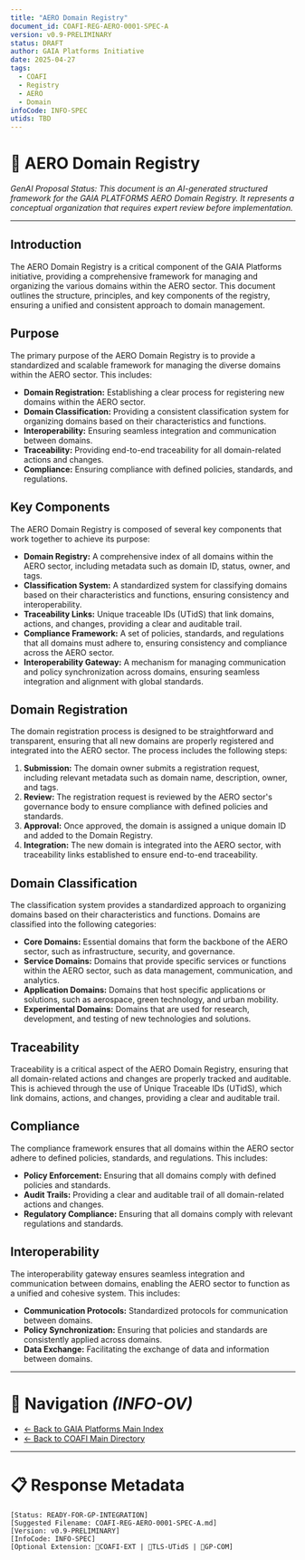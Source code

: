 ```yaml
---
title: "AERO Domain Registry"
document_id: COAFI-REG-AERO-0001-SPEC-A
version: v0.9-PRELIMINARY
status: DRAFT
author: GAIA Platforms Initiative
date: 2025-04-27
tags:
  - COAFI
  - Registry
  - AERO
  - Domain
infoCode: INFO-SPEC
utids: TBD
---
```


# 📜 AERO Domain Registry

*GenAI Proposal Status: This document is an AI-generated structured framework for the GAIA PLATFORMS AERO Domain Registry. It represents a conceptual organization that requires expert review before implementation.*

---

## Introduction

The AERO Domain Registry is a critical component of the GAIA Platforms initiative, providing a comprehensive framework for managing and organizing the various domains within the AERO sector. This document outlines the structure, principles, and key components of the registry, ensuring a unified and consistent approach to domain management.

## Purpose

The primary purpose of the AERO Domain Registry is to provide a standardized and scalable framework for managing the diverse domains within the AERO sector. This includes:

- **Domain Registration:** Establishing a clear process for registering new domains within the AERO sector.
- **Domain Classification:** Providing a consistent classification system for organizing domains based on their characteristics and functions.
- **Interoperability:** Ensuring seamless integration and communication between domains.
- **Traceability:** Providing end-to-end traceability for all domain-related actions and changes.
- **Compliance:** Ensuring compliance with defined policies, standards, and regulations.

## Key Components

The AERO Domain Registry is composed of several key components that work together to achieve its purpose:

- **Domain Registry:** A comprehensive index of all domains within the AERO sector, including metadata such as domain ID, status, owner, and tags.
- **Classification System:** A standardized system for classifying domains based on their characteristics and functions, ensuring consistency and interoperability.
- **Traceability Links:** Unique traceable IDs (UTidS) that link domains, actions, and changes, providing a clear and auditable trail.
- **Compliance Framework:** A set of policies, standards, and regulations that all domains must adhere to, ensuring consistency and compliance across the AERO sector.
- **Interoperability Gateway:** A mechanism for managing communication and policy synchronization across domains, ensuring seamless integration and alignment with global standards.

## Domain Registration

The domain registration process is designed to be straightforward and transparent, ensuring that all new domains are properly registered and integrated into the AERO sector. The process includes the following steps:

1. **Submission:** The domain owner submits a registration request, including relevant metadata such as domain name, description, owner, and tags.
2. **Review:** The registration request is reviewed by the AERO sector's governance body to ensure compliance with defined policies and standards.
3. **Approval:** Once approved, the domain is assigned a unique domain ID and added to the Domain Registry.
4. **Integration:** The new domain is integrated into the AERO sector, with traceability links established to ensure end-to-end traceability.

## Domain Classification

The classification system provides a standardized approach to organizing domains based on their characteristics and functions. Domains are classified into the following categories:

- **Core Domains:** Essential domains that form the backbone of the AERO sector, such as infrastructure, security, and governance.
- **Service Domains:** Domains that provide specific services or functions within the AERO sector, such as data management, communication, and analytics.
- **Application Domains:** Domains that host specific applications or solutions, such as aerospace, green technology, and urban mobility.
- **Experimental Domains:** Domains that are used for research, development, and testing of new technologies and solutions.

## Traceability

Traceability is a critical aspect of the AERO Domain Registry, ensuring that all domain-related actions and changes are properly tracked and auditable. This is achieved through the use of Unique Traceable IDs (UTidS), which link domains, actions, and changes, providing a clear and auditable trail.

## Compliance

The compliance framework ensures that all domains within the AERO sector adhere to defined policies, standards, and regulations. This includes:

- **Policy Enforcement:** Ensuring that all domains comply with defined policies and standards.
- **Audit Trails:** Providing a clear and auditable trail of all domain-related actions and changes.
- **Regulatory Compliance:** Ensuring that all domains comply with relevant regulations and standards.

## Interoperability

The interoperability gateway ensures seamless integration and communication between domains, enabling the AERO sector to function as a unified and cohesive system. This includes:

- **Communication Protocols:** Standardized protocols for communication between domains.
- **Policy Synchronization:** Ensuring that policies and standards are consistently applied across domains.
- **Data Exchange:** Facilitating the exchange of data and information between domains.

---

# 🧭 Navigation *(INFO-OV)*
- [← Back to GAIA Platforms Main Index](../../README.md)
- [← Back to COAFI Main Directory](../README.md)

---

# 📋 Response Metadata
```plaintext
[Status: READY-FOR-GP-INTEGRATION]
[Suggested Filename: COAFI-REG-AERO-0001-SPEC-A.md]
[Version: v0.9-PRELIMINARY]
[InfoCode: INFO-SPEC]
[Optional Extension: 🔹COAFI-EXT | 🔹TLS-UTidS | 🔹GP-COM]
```
